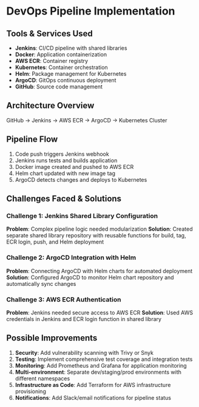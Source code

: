 # DevOps Pipeline Implementation

## Tools & Services Used
- **Jenkins**: CI/CD pipeline with shared libraries
- **Docker**: Application containerization  
- **AWS ECR**: Container registry
- **Kubernetes**: Container orchestration
- **Helm**: Package management for Kubernetes
- **ArgoCD**: GitOps continuous deployment
- **GitHub**: Source code management

## Architecture Overview
GitHub → Jenkins → AWS ECR → ArgoCD → Kubernetes Cluster

## Pipeline Flow
1. Code push triggers Jenkins webhook
2. Jenkins runs tests and builds application
3. Docker image created and pushed to AWS ECR
4. Helm chart updated with new image tag
5. ArgoCD detects changes and deploys to Kubernetes

## Challenges Faced & Solutions

### Challenge 1: Jenkins Shared Library Configuration
**Problem**: Complex pipeline logic needed modularization
**Solution**: Created separate shared library repository with reusable functions for build, tag, ECR login, push, and Helm deployment

### Challenge 2: ArgoCD Integration with Helm
**Problem**: Connecting ArgoCD with Helm charts for automated deployment
**Solution**: Configured ArgoCD to monitor Helm chart repository and automatically sync changes

### Challenge 3: AWS ECR Authentication
**Problem**: Jenkins needed secure access to AWS ECR
**Solution**: Used AWS credentials in Jenkins and ECR login function in shared library

## Possible Improvements
1. **Security**: Add vulnerability scanning with Trivy or Snyk
2. **Testing**: Implement comprehensive test coverage and integration tests
3. **Monitoring**: Add Prometheus and Grafana for application monitoring
4. **Multi-environment**: Separate dev/staging/prod environments with different namespaces
5. **Infrastructure as Code**: Add Terraform for AWS infrastructure provisioning
6. **Notifications**: Add Slack/email notifications for pipeline status
